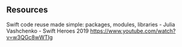 

## Resources

Swift code reuse made simple: packages, modules, libraries - Julia Vashchenko - Swift Heroes 2019
https://www.youtube.com/watch?v=w3QGc8wWTIg